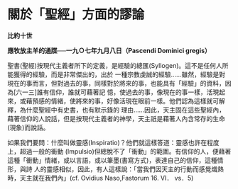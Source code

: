 # 關於「聖經」方面的謬論


**比約十世**

**應牧放主羊的通牒──一九Ｏ七年九月八日（Pascendi Dominici gregis）**





聖書(聖經)按現代主義者所下的定義，是經驗的總匯(Syllogen)。這不是任何人所能獲得的經驗，而是非常傑出的，出於
一種宗教虔誠的經驗……雖然，經驗是對現在的事而言，但對過去的事，同樣對於將來的事，也能具有「經驗」的資料，因為[六一三]誰有信仰，誰就可藉著記
憶，使過去的事，像現在的事一樣，活現起來，或藉預感的情緒，使將來的事，好像活現在眼前一樣。他們認為這樣就可解釋，為什麼聖經中有史書，也有默示錄的
理由……因此，天主固在這些聖經內，藉著信仰的人說話，但是按現代主義者的神學，天主祇是藉著人內含常存的生命(現象)而說話。

如果我們要問：什麼叫做靈感(Inspiratio)？他們就這樣答道：靈感也許在程度上，超過一般的衝動
(Impulsio)但總脫不了「衝動」的範圍。有信仰的人，便藉著這種「衝動」情緒，或以言語，或以筆墨(書寫方式)，表達自己的信仰，這種情形，與詩
人的靈感相似，因此，有人這樣說：「當我們因天主的行動而感覺熾熱時，天主就在我們內」(cf. Ovidius Naso,Fastorum 16. 
VI． vs．5)

